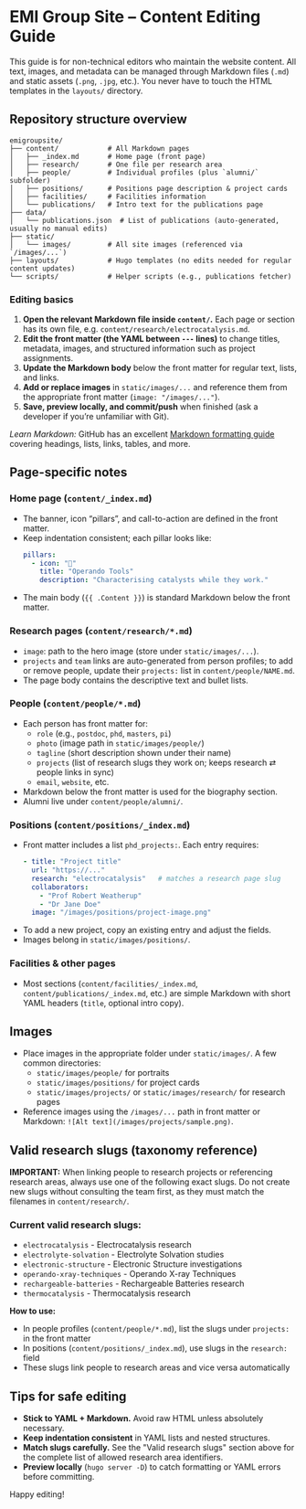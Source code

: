 # EMI Group Site – Content Editing Guide

This guide is for non-technical editors who maintain the website content. All text, images, and metadata can be managed through Markdown files (`.md`) and static assets (`.png`, `.jpg`, etc.). You never have to touch the HTML templates in the `layouts/` directory.

## Repository structure overview

```
emigroupsite/
├── content/            # All Markdown pages
│   ├── _index.md       # Home page (front page)
│   ├── research/       # One file per research area
│   ├── people/         # Individual profiles (plus `alumni/` subfolder)
│   ├── positions/      # Positions page description & project cards
│   ├── facilities/     # Facilities information
│   └── publications/   # Intro text for the publications page
├── data/
│   └── publications.json  # List of publications (auto-generated, usually no manual edits)
├── static/
│   └── images/         # All site images (referenced via `/images/...`)
├── layouts/            # Hugo templates (no edits needed for regular content updates)
└── scripts/            # Helper scripts (e.g., publications fetcher)
```

### Editing basics

1. **Open the relevant Markdown file inside `content/`.** Each page or section has its own file, e.g. `content/research/electrocatalysis.md`.
2. **Edit the front matter (the YAML between `---` lines)** to change titles, metadata, images, and structured information such as project assignments.
3. **Update the Markdown body** below the front matter for regular text, lists, and links.
4. **Add or replace images** in `static/images/...` and reference them from the appropriate front matter (`image: "/images/..."`).
5. **Save, preview locally, and commit/push** when finished (ask a developer if you’re unfamiliar with Git).

_Learn Markdown:_ GitHub has an excellent [Markdown formatting guide](https://docs.github.com/en/get-started/writing-on-github/getting-started-with-writing-and-formatting-on-github) covering headings, lists, links, tables, and more.

## Page-specific notes

### Home page (`content/_index.md`)
- The banner, icon “pillars”, and call-to-action are defined in the front matter.
- Keep indentation consistent; each pillar looks like:
  ```yaml
  pillars:
    - icon: "🔬"
      title: "Operando Tools"
      description: "Characterising catalysts while they work."
  ```
- The main body (`{{ .Content }}`) is standard Markdown below the front matter.

### Research pages (`content/research/*.md`)
- `image`: path to the hero image (store under `static/images/...`).
- `projects` and `team` links are auto-generated from person profiles; to add or remove people, update their `projects:` list in `content/people/NAME.md`.
- The page body contains the descriptive text and bullet lists.

### People (`content/people/*.md`)
- Each person has front matter for:
  - `role` (e.g., `postdoc`, `phd`, `masters`, `pi`)
  - `photo` (image path in `static/images/people/`)
  - `tagline` (short description shown under their name)
  - `projects` (list of research slugs they work on; keeps research ⇄ people links in sync)
  - `email`, `website`, etc.
- Markdown below the front matter is used for the biography section.
- Alumni live under `content/people/alumni/`.

### Positions (`content/positions/_index.md`)
- Front matter includes a list `phd_projects:`. Each entry requires:
  ```yaml
  - title: "Project title"
    url: "https://..."
    research: "electrocatalysis"   # matches a research page slug
    collaborators:
      - "Prof Robert Weatherup"
      - "Dr Jane Doe"
    image: "/images/positions/project-image.png"
  ```
- To add a new project, copy an existing entry and adjust the fields.
- Images belong in `static/images/positions/`.

### Facilities & other pages
- Most sections (`content/facilities/_index.md`, `content/publications/_index.md`, etc.) are simple Markdown with short YAML headers (`title`, optional intro copy).

## Images
- Place images in the appropriate folder under `static/images/`. A few common directories:
  - `static/images/people/` for portraits
  - `static/images/positions/` for project cards
  - `static/images/projects/` or `static/images/research/` for research pages
- Reference images using the `/images/...` path in front matter or Markdown: `![Alt text](/images/projects/sample.png)`.

## Valid research slugs (taxonomy reference)

**IMPORTANT:** When linking people to research projects or referencing research areas, always use one of the following exact slugs. Do not create new slugs without consulting the team first, as they must match the filenames in `content/research/`.

### Current valid research slugs:
- `electrocatalysis` - Electrocatalysis research
- `electrolyte-solvation` - Electrolyte Solvation studies
- `electronic-structure` - Electronic Structure investigations
- `operando-xray-techniques` - Operando X-ray Techniques
- `rechargeable-batteries` - Rechargeable Batteries research
- `thermocatalysis` - Thermocatalysis research

**How to use:**
- In people profiles (`content/people/*.md`), list the slugs under `projects:` in the front matter
- In positions (`content/positions/_index.md`), use slugs in the `research:` field
- These slugs link people to research areas and vice versa automatically

## Tips for safe editing
- **Stick to YAML + Markdown.** Avoid raw HTML unless absolutely necessary.
- **Keep indentation consistent** in YAML lists and nested structures.
- **Match slugs carefully.** See the "Valid research slugs" section above for the complete list of allowed research area identifiers.
- **Preview locally** (`hugo server -D`) to catch formatting or YAML errors before committing.

Happy editing!
